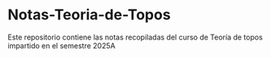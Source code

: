 # Notas-Teoria-de-Topos
Este repositorio contiene las notas recopiladas del curso de Teoría de topos impartido en el semestre 2025A
